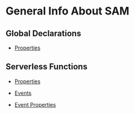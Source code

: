 # General Info About SAM

## Global Declarations

- [Properties](https://github.com/awslabs/serverless-application-model/blob/master/versions/2016-10-31.md#globals-section)

## Serverless Functions

- [Properties](https://github.com/awslabs/serverless-application-model/blob/master/versions/2016-10-31.md#awsserverlessfunction)

- [Events](https://github.com/awslabs/serverless-application-model/blob/master/versions/2016-10-31.md#event-source-object)

- [Event Properties](https://github.com/awslabs/serverless-application-model/blob/master/versions/2016-10-31.md#event-source-types)

